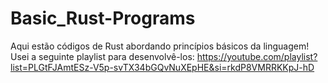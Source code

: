 # Basic_Rust-Programs

Aqui estão códigos de Rust abordando princípios básicos da linguagem!
Usei a seguinte playlist para desenvolvê-los: https://youtube.com/playlist?list=PLGtFJAmtESz-V5p-svTX34bGQvNuXEpHE&si=rkdP8VMRRKKpJ-hD

